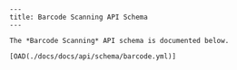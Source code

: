 
    ---
    title: Barcode Scanning API Schema
    ---

    The *Barcode Scanning* API schema is documented below.

    [OAD(./docs/docs/api/schema/barcode.yml)]
